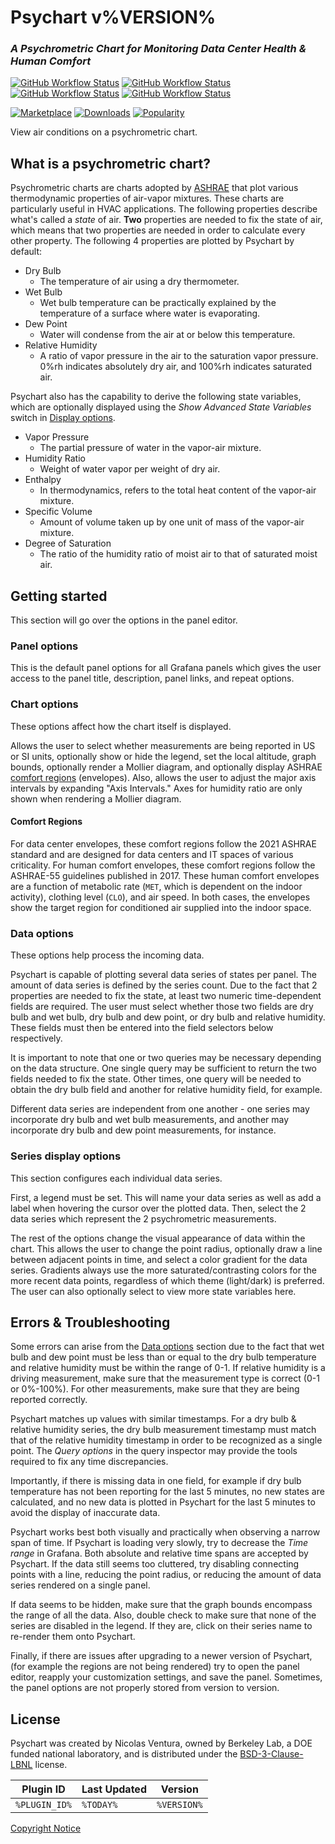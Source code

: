 # Psychart v%VERSION%

### _A Psychrometric Chart for Monitoring Data Center Health & Human Comfort_

[![GitHub Workflow Status](https://img.shields.io/github/actions/workflow/status/nicfv/Psychart/ci.yml)](https://github.com/nicfv/Psychart)
[![GitHub Workflow Status](https://img.shields.io/github/actions/workflow/status/nicfv/Psychart/is-compatible.yml?label=compatible)](https://github.com/nicfv/Psychart)
[![GitHub Workflow Status](https://img.shields.io/github/actions/workflow/status/nicfv/Psychart/release.yml?label=release)](https://github.com/nicfv/Psychart/releases)
[![GitHub Workflow Status](https://img.shields.io/github/actions/workflow/status/nicfv/Psychart/pages.yml?label=pages)](https://psychart.nicfv.com/)

[![Marketplace](https://img.shields.io/badge/dynamic/json?logo=grafana&color=F47A20&label=marketplace&prefix=v&query=version&url=https%3A%2F%2Fgrafana.com%2Fapi%2Fplugins%2Fventura-psychrometric-panel)](https://grafana.com/grafana/plugins/ventura-psychrometric-panel)
[![Downloads](https://img.shields.io/badge/dynamic/json?logo=grafana&color=F47A20&label=downloads&query=downloads&url=https%3A%2F%2Fgrafana.com%2Fapi%2Fplugins%2Fventura-psychrometric-panel)](https://grafana.com/grafana/plugins/ventura-psychrometric-panel)
[![Popularity](https://img.shields.io/badge/dynamic/json?logo=grafana&color=F47A20&label=popularity&query=popularity&url=https%3A%2F%2Fgrafana.com%2Fapi%2Fplugins%2Fventura-psychrometric-panel)](https://grafana.com/grafana/plugins/ventura-psychrometric-panel)

View air conditions on a psychrometric chart.

## What is a psychrometric chart?

Psychrometric charts are charts adopted by [ASHRAE](https://www.ashrae.org/) that plot various thermodynamic properties of air-vapor mixtures. These charts are particularly useful in HVAC applications. The following properties describe what's called a _state_ of air. **Two** properties are needed to fix the state of air, which means that two properties are needed in order to calculate every other property. The following 4 properties are plotted by Psychart by default:

- Dry Bulb
  - The temperature of air using a dry thermometer.
- Wet Bulb
  - Wet bulb temperature can be practically explained by the temperature of a surface where water is evaporating.
- Dew Point
  - Water will condense from the air at or below this temperature.
- Relative Humidity
  - A ratio of vapor pressure in the air to the saturation vapor pressure. 0%rh indicates absolutely dry air, and 100%rh indicates saturated air.

Psychart also has the capability to derive the following state variables, which are optionally displayed using the _Show Advanced State Variables_ switch in [Display options](#display-options).

- Vapor Pressure
  - The partial pressure of water in the vapor-air mixture.
- Humidity Ratio
  - Weight of water vapor per weight of dry air.
- Enthalpy
  - In thermodynamics, refers to the total heat content of the vapor-air mixture.
- Specific Volume
  - Amount of volume taken up by one unit of mass of the vapor-air mixture.
- Degree of Saturation
  - The ratio of the humidity ratio of moist air to that of saturated moist air.

## Getting started

This section will go over the options in the panel editor.

### Panel options

This is the default panel options for all Grafana panels which gives the user access to the panel title, description, panel links, and repeat options.

### Chart options

These options affect how the chart itself is displayed.

Allows the user to select whether measurements are being reported in US or SI units, optionally show or hide the legend, set the local altitude, graph bounds, optionally render a Mollier diagram, and optionally display ASHRAE [comfort regions](#comfort-regions) (envelopes). Also, allows the user to adjust the major axis intervals by expanding "Axis Intervals." Axes for humidity ratio are only shown when rendering a Mollier diagram.

#### Comfort Regions

For data center envelopes, these comfort regions follow the 2021 ASHRAE standard and are designed for data centers and IT spaces of various criticality. For human comfort envelopes, these comfort regions follow the ASHRAE-55 guidelines published in 2017. These human comfort envelopes are a function of metabolic rate (`MET`, which is dependent on the indoor activity), clothing level (`CLO`), and air speed. In both cases, the envelopes show the target region for conditioned air supplied into the indoor space.

### Data options

These options help process the incoming data.

Psychart is capable of plotting several data series of states per panel. The amount of data series is defined by the series count. Due to the fact that 2 properties are needed to fix the state, at least two numeric time-dependent fields are required. The user must select whether those two fields are dry bulb and wet bulb, dry bulb and dew point, or dry bulb and relative humidity. These fields must then be entered into the field selectors below respectively.

It is important to note that one or two queries may be necessary depending on the data structure. One single query may be sufficient to return the two fields needed to fix the state. Other times, one query will be needed to obtain the dry bulb field and another for relative humidity field, for example.

Different data series are independent from one another - one series may incorporate dry bulb and wet bulb measurements, and another may incorporate dry bulb and dew point measurements, for instance.

### Series display options

This section configures each individual data series.

First, a legend must be set. This will name your data series as well as add a label when hovering the cursor over the plotted data. Then, select the 2 data series which represent the 2 psychrometric measurements.

The rest of the options change the visual appearance of data within the chart. This allows the user to change the point radius, optionally draw a line between adjacent points in time, and select a color gradient for the data series. Gradients always use the more saturated/contrasting colors for the more recent data points, regardless of which theme (light/dark) is preferred. The user can also optionally select to view more state variables here.

## Errors & Troubleshooting

Some errors can arise from the [Data options](#data-options) section due to the fact that wet bulb and dew point must be less than or equal to the dry bulb temperature and relative humidity must be within the range of 0-1. If relative humidity is a driving measurement, make sure that the measurement type is correct (0-1 or 0%-100%). For other measurements, make sure that they are being reported correctly.

Psychart matches up values with similar timestamps. For a dry bulb & relative humidity series, the dry bulb measurement timestamp must match that of the relative humidity timestamp in order to be recognized as a single point. The _Query options_ in the query inspector may provide the tools required to fix any time discrepancies.

Importantly, if there is missing data in one field, for example if dry bulb temperature has not been reporting for the last 5 minutes, no new states are calculated, and no new data is plotted in Psychart for the last 5 minutes to avoid the display of inaccurate data.

Psychart works best both visually and practically when observing a narrow span of time. If Psychart is loading very slowly, try to decrease the _Time range_ in Grafana. Both absolute and relative time spans are accepted by Psychart. If the data still seems too cluttered, try disabling connecting points with a line, reducing the point radius, or reducing the amount of data series rendered on a single panel.

If data seems to be hidden, make sure that the graph bounds encompass the range of all the data. Also, double check to make sure that none of the series are disabled in the legend. If they are, click on their series name to re-render them onto Psychart.

Finally, if there are issues after upgrading to a newer version of Psychart, (for example the regions are not being rendered) try to open the panel editor, reapply your customization settings, and save the panel. Sometimes, the panel options are not properly stored from version to version.

## License

Psychart was created by Nicolas Ventura, owned by Berkeley Lab, a DOE funded national laboratory, and is distributed under the [BSD-3-Clause-LBNL](https://raw.githubusercontent.com/nicfv/Psychart/main/LICENSE) license.

| Plugin ID | Last Updated | Version |
| --------- | ------------ | ------- |
| `%PLUGIN_ID%` | `%TODAY%` | `%VERSION%` |

[Copyright Notice](https://raw.githubusercontent.com/nicfv/Psychart/main/LEGAL)
